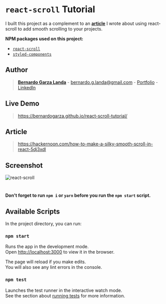 # `react-scroll` Tutorial
I built this project as a complement to an **[article](https://hackernoon.com/how-to-make-a-silky-smooth-scroll-in-react-5dj3xdl)** I wrote about using react-scroll to add smooth scrolling to your projects.

**NPM packages used on this project:**

- [`react-scroll`](https://www.npmjs.com/package/react-scroll)
- [`styled-components`](https://www.npmjs.com/package/styled-components)


## Author

> **[Bernardo Garza Landa](https://bernardogarza.me/)** - bernardo.g.landa@gmail.com - [Portfolio](https://bernardogarza.me) - [LinkedIn](https://www.linkedin.com/in/bernardo-g-landa/)

## Live Demo

> https://bernardogarza.github.io/react-scroll-tutorial/

## Article

> https://hackernoon.com/how-to-make-a-silky-smooth-scroll-in-react-5dj3xdl

## Screenshot

![react-scroll](screenshot.gif?raw=true "react-scroll")

#



#### Don't forget to run `npm i` or `yarn` before you run the `npm start` script.

## Available Scripts

In the project directory, you can run:

### `npm start`

Runs the app in the development mode.<br />
Open [http://localhost:3000](http://localhost:3000) to view it in the browser.

The page will reload if you make edits.<br />
You will also see any lint errors in the console.

### `npm test`

Launches the test runner in the interactive watch mode.<br />
See the section about [running tests](https://facebook.github.io/create-react-app/docs/running-tests) for more information.
